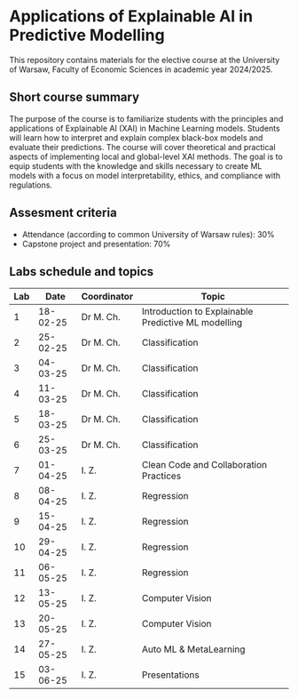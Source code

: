 # Applications of Explainable AI in Predictive Modelling
This repository contains materials for the elective course at the University of Warsaw, Faculty of Economic Sciences in academic year 2024/2025.


## Short course summary
The purpose of the course is to familiarize students with the principles and applications of Explainable AI (XAI) in Machine Learning models. Students will learn how to interpret and explain complex black-box models and evaluate their predictions. The course will cover theoretical and practical aspects of implementing local and global-level XAI methods. The goal is to equip students with the knowledge and skills necessary to create ML models with a focus on model interpretability, ethics, and compliance with regulations.


## Assesment criteria

- Attendance (according to common University of Warsaw rules): 30%
- Capstone project and presentation: 70%

  
## Labs schedule and topics

| Lab |    Date    |     Coordinator   |       Topic    |
|-----|------------|-------------------|----------------|
|  1  |  18-02-25  |      Dr M. Ch.    |  Introduction to Explainable Predictive ML modelling |
|  2  |  25-02-25  |      Dr M. Ch.    |  Classification |
|  3  |  04-03-25  |      Dr M. Ch.    |  Classification |
|  4  |  11-03-25  |      Dr M. Ch.    | Classification |
|  5  |  18-03-25  |      Dr M. Ch.    | Classification |
|  6  |  25-03-25  |      Dr M. Ch.    | Classification |
|  7  |  01-04-25  |       I. Z.       | Clean Code and Collaboration Practices |
|  8  |  08-04-25  |       I. Z.       | Regression |
|  9  |  15-04-25  |       I. Z.       | Regression |
| 10  |  29-04-25  |       I. Z.       | Regression |
| 11  |  06-05-25  |       I. Z.       | Regression |
| 12  |  13-05-25  |       I. Z.       | Computer Vision |
| 13  |  20-05-25  |       I. Z.       | Computer Vision|
| 14  |  27-05-25  |       I. Z.       | Auto ML & MetaLearning |
| 15  |  03-06-25  |   I. Z. | Presentations  | 
